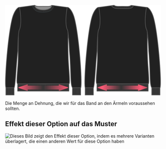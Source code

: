 ![Bündchen-Elastizität](ribbingstretch.svg)

Die Menge an Dehnung, die wir für das Band an den Ärmeln voraussehen sollten.

## Effekt dieser Option auf das Muster

![Dieses Bild zeigt den Effekt dieser Option, indem es mehrere Varianten überlagert, die einen anderen Wert für diese Option haben](sven\_ribbingstretch\_sample.svg "Effekt dieser Option auf das Muster")
